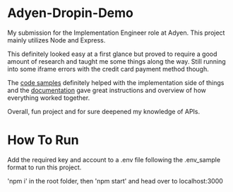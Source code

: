 # Adyen-Dropin-Demo

My submission for the Implementation Engineer role at Adyen. This project mainly utilizes Node and Express. 

This definitely looked easy at a first glance but proved to require a good amount of research and taught me some things along the way.
Still running into some iframe errors with the credit card payment method though.

The [code samples](https://github.com/Adyen/adyen-components-js-sample-code) definitely helped with the implementation side of things and
the [documentation](https://docs.adyen.com/checkout/drop-in-web) gave great instructions and overview of how everything worked together.

Overall, fun project and for sure deepened my knowledge of APIs.

# How To Run

Add the required key and account to a .env file following the .env_sample format to run this project.

'npm i' in the root folder, then 'npm start' and head over to localhost:3000
